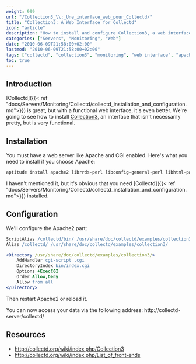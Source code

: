 ```yaml
---
weight: 999
url: "/Collection3_\\:_Une_interface_web_pour_Collectd/"
title: "Collection3: A Web Interface for Collectd"
icon: "article"
description: "How to install and configure Collection3, a web interface for Collectd that enables viewing gathered statistics through a browser"
categories: ["Servers", "Monitoring", "Web"]
date: "2010-06-09T21:58:00+02:00"
lastmod: "2010-06-09T21:58:00+02:00"
tags: ["collectd", "collection3", "monitoring", "web interface", "apache"]
toc: true
---
```


## Introduction

[Collectd]({{< ref "docs/Servers/Monitoring/Collectd/collectd_installation_and_configuration.md">}}) is great, but with a functional web interface, it's even better. We're going to see how to install [Collection3](https://collectd.org/wiki/index.php/Collection3), an interface that isn't necessarily pretty, but is very functional.

## Installation

You must have a web server like Apache and CGI enabled. Here's what you need to install if you choose Apache:

```bash
aptitude install apache2 librrds-perl libconfig-general-perl libhtml-parser-perl libregexp-common-perl
```

I haven't mentioned it, but it's obvious that you need [Collectd]({{< ref "docs/Servers/Monitoring/Collectd/collectd_installation_and_configuration.md">}}) installed.

## Configuration

We'll configure the Apache2 part:

```apache
ScriptAlias /collectd/bin/ /usr/share/doc/collectd/examples/collection3/bin/
Alias /collectd/ /usr/share/doc/collectd/examples/collection3/

<Directory /usr/share/doc/collectd/examples/collection3/>
    AddHandler cgi-script .cgi
    DirectoryIndex bin/index.cgi
    Options +ExecCGI
    Order Allow,Deny
    Allow from all
</Directory>
```

Then restart Apache2 or reload it.

You can now access your data via the following address: http://collectd-server/collectd/

## Resources

- http://collectd.org/wiki/index.php/Collection3
- http://collectd.org/wiki/index.php/List_of_front-ends
